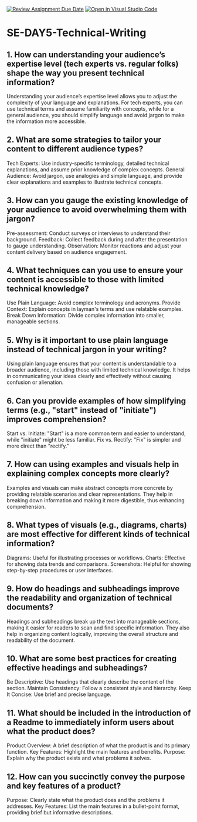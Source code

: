 [![Review Assignment Due Date](https://classroom.github.com/assets/deadline-readme-button-22041afd0340ce965d47ae6ef1cefeee28c7c493a6346c4f15d667ab976d596c.svg)](https://classroom.github.com/a/zsAR-pyY)
[![Open in Visual Studio Code](https://classroom.github.com/assets/open-in-vscode-2e0aaae1b6195c2367325f4f02e2d04e9abb55f0b24a779b69b11b9e10269abc.svg)](https://classroom.github.com/online_ide?assignment_repo_id=15974789&assignment_repo_type=AssignmentRepo)
# SE-DAY5-Technical-Writing
## 1. How can understanding your audience’s expertise level (tech experts vs. regular folks) shape the way you present technical information?

Understanding your audience’s expertise level allows you to adjust the complexity of your language and explanations. For tech experts, you can use technical terms and assume familiarity with concepts, while for a general audience, you should simplify language and avoid jargon to make the information more accessible.

## 2. What are some strategies to tailor your content to different audience types?

Tech Experts: Use industry-specific terminology, detailed technical explanations, and assume prior knowledge of complex concepts.
General Audience: Avoid jargon, use analogies and simple language, and provide clear explanations and examples to illustrate technical concepts.

## 3. How can you gauge the existing knowledge of your audience to avoid overwhelming them with jargon?

Pre-assessment: Conduct surveys or interviews to understand their background.
Feedback: Collect feedback during and after the presentation to gauge understanding.
Observation: Monitor reactions and adjust your content delivery based on audience engagement.

## 4. What techniques can you use to ensure your content is accessible to those with limited technical knowledge?

Use Plain Language: Avoid complex terminology and acronyms.
Provide Context: Explain concepts in layman's terms and use relatable examples.
Break Down Information: Divide complex information into smaller, manageable sections.

## 5. Why is it important to use plain language instead of technical jargon in your writing?

Using plain language ensures that your content is understandable to a broader audience, including those with limited technical knowledge. It helps in communicating your ideas clearly and effectively without causing confusion or alienation.

## 6. Can you provide examples of how simplifying terms (e.g., "start" instead of "initiate") improves comprehension?

Start vs. Initiate: "Start" is a more common term and easier to understand, while "initiate" might be less familiar.
Fix vs. Rectify: "Fix" is simpler and more direct than "rectify."

## 7. How can using examples and visuals help in explaining complex concepts more clearly?

Examples and visuals can make abstract concepts more concrete by providing relatable scenarios and clear representations. They help in breaking down information and making it more digestible, thus enhancing comprehension.

## 8. What types of visuals (e.g., diagrams, charts) are most effective for different kinds of technical information?

Diagrams: Useful for illustrating processes or workflows.
Charts: Effective for showing data trends and comparisons.
Screenshots: Helpful for showing step-by-step procedures or user interfaces.

## 9. How do headings and subheadings improve the readability and organization of technical documents?

Headings and subheadings break up the text into manageable sections, making it easier for readers to scan and find specific information. They also help in organizing content logically, improving the overall structure and readability of the document.

## 10. What are some best practices for creating effective headings and subheadings?

Be Descriptive: Use headings that clearly describe the content of the section.
Maintain Consistency: Follow a consistent style and hierarchy.
Keep It Concise: Use brief and precise language.

## 11. What should be included in the introduction of a Readme to immediately inform users about what the product does?

Product Overview: A brief description of what the product is and its primary function.
Key Features: Highlight the main features and benefits.
Purpose: Explain why the product exists and what problems it solves.

## 12. How can you succinctly convey the purpose and key features of a product?

Purpose: Clearly state what the product does and the problems it addresses.
Key Features: List the main features in a bullet-point format, providing brief but informative descriptions.

